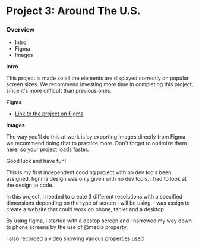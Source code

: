 # Project 3: Around The U.S.

### Overview

- Intro
- Figma
- Images

**Intro**

This project is made so all the elements are displayed correctly on popular screen sizes. We recommend investing more time in completing this project, since it's more difficult than previous ones.

**Figma**

- [Link to the project on Figma](https://www.figma.com/file/ii4xxsJ0ghevUOcssTlHZv/Sprint-3%3A-Around-the-US?node-id=0%3A1)

**Images**

The way you'll do this at work is by exporting images directly from Figma — we recommend doing that to practice more. Don't forget to optimize them [here](https://tinypng.com/), so your project loads faster.

Good luck and have fun!

This is my first independent cooding project with no dev tools been assigned. fignma design was only given with no dev tools. i had to look at the design to code.

In this project, i needed to create 3 different resolutions with a specified dimensions depending on the type of screen i will be using. i was assign to create a website that could work on phone, tablet and a desktop.

By using figma, i started with a destop screen and i narrowed my way down to phone screens by the use of @media property.

i also recorded a video showing various properties used
